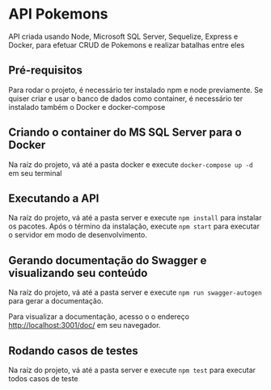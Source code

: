 # API Pokemons

API criada usando Node, Microsoft SQL Server, Sequelize, Express e Docker, para efetuar CRUD de Pokemons e realizar batalhas entre eles

## Pré-requisitos

Para rodar o projeto, é necessário ter instalado npm e node previamente. Se quiser criar e usar o banco de dados como container, é necessário ter instalado também o Docker e docker-compose

## Criando o container do MS SQL Server para o Docker

Na raíz do projeto, vá até a pasta docker e execute `docker-compose up -d` em seu terminal

## Executando a API

Na raíz do projeto, vá até a pasta server e execute `npm install` para instalar os pacotes. Após o término da instalação, execute `npm start` para executar o servidor em modo de desenvolvimento.

## Gerando documentação do Swagger e visualizando seu conteúdo

Na raíz do projeto, vá até a pasta server e execute `npm run swagger-autogen` para gerar a documentação. 

Para visualizar a documentação, acesso o o endereço [http://localhost:3001/doc/](http://localhost:3001/doc/) em seu navegador.

## Rodando casos de testes

Na raíz do projeto, vá até a pasta server e execute `npm test` para executar todos casos de teste 